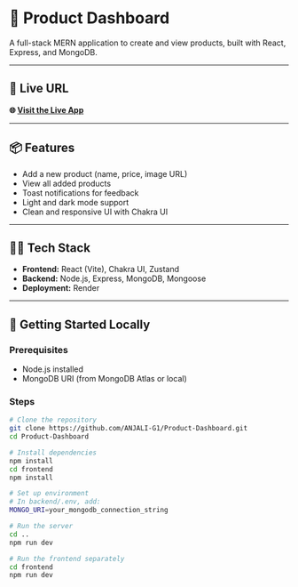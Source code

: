 # 🛒 Product Dashboard

A full-stack MERN application to create and view products, built with React, Express, and MongoDB.

---

## 🔗 Live URL

**🌐 [Visit the Live App](https://product-dashboard-gr2v.onrender.com)**

---

## 📦 Features

- Add a new product (name, price, image URL)
- View all added products
- Toast notifications for feedback
- Light and dark mode support
- Clean and responsive UI with Chakra UI

---

## 🧑‍💻 Tech Stack

- **Frontend:** React (Vite), Chakra UI, Zustand
- **Backend:** Node.js, Express, MongoDB, Mongoose
- **Deployment:** Render

---

## 🚀 Getting Started Locally

### Prerequisites

- Node.js installed
- MongoDB URI (from MongoDB Atlas or local)

### Steps

```bash
# Clone the repository
git clone https://github.com/ANJALI-G1/Product-Dashboard.git
cd Product-Dashboard

# Install dependencies
npm install
cd frontend
npm install

# Set up environment
# In backend/.env, add:
MONGO_URI=your_mongodb_connection_string

# Run the server
cd ..
npm run dev

# Run the frontend separately
cd frontend
npm run dev
